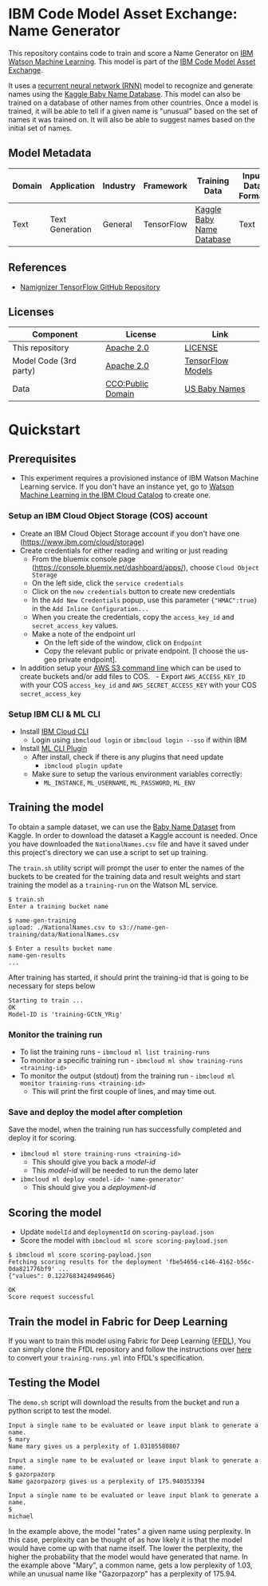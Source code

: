 # IBM Code Model Asset Exchange: Name Generator

This repository contains code to train and score a Name Generator on [IBM Watson Machine Learning](https://www.ibm.com/cloud/machine-learning). This model is part of the [IBM Code Model Asset Exchange](https://developer.ibm.com/code/exchanges/models/).

It uses a [recurrent neural network (RNN)](https://www.tensorflow.org/versions/r0.8/tutorials/recurrent/index.html#recurrent-neural-networks) model to recognize and generate names using the [Kaggle Baby Name Database](https://www.kaggle.com/kaggle/us-baby-names). This model can also be trained on a database of other names from other countries. Once a model is trained, it will be able to tell if a given name is "unusual" based on the set of names it was trained on. It will also be able to suggest names based on the initial set of names.

## Model Metadata
| Domain | Application | Industry  | Framework | Training Data | Input Data Format |
| ------------- | --------  | -------- | --------- | --------- | -------------- |
| Text | Text Generation | General | TensorFlow | [Kaggle Baby Name Database](https://www.kaggle.com/kaggle/us-baby-names) | Text |

## References
* [Namignizer TensorFlow GitHub Repository](https://github.com/tensorflow/models/tree/master/research/namignizer)

## Licenses

| Component | License | Link  |
| ------------- | --------  | -------- |
| This repository | [Apache 2.0](https://www.apache.org/licenses/LICENSE-2.0) | [LICENSE](LICENSE) |
| Model Code (3rd party) | [Apache 2.0](https://www.apache.org/licenses/LICENSE-2.0) | [TensorFlow Models](https://github.com/tensorflow/models/blob/master/LICENSE)|
|Data|[CCO:Public Domain](https://creativecommons.org/publicdomain/zero/1.0/)|[US Baby Names](https://www.kaggle.com/kaggle/us-baby-names)|

# Quickstart

## Prerequisites

* This experiment requires a provisioned instance of IBM Watson Machine Learning service. If you don't have an instance yet, go to [Watson Machine Learning in the IBM Cloud Catalog](https://console.bluemix.net/catalog/services/machine-learning) to create one.

### Setup an IBM Cloud Object Storage (COS) account
- Create an IBM Cloud Object Storage account if you don't have one (https://www.ibm.com/cloud/storage)
- Create credentials for either reading and writing or just reading
	- From the bluemix console page (https://console.bluemix.net/dashboard/apps/), choose `Cloud Object Storage`
	- On the left side, click the `service credentials`
	- Click on the `new credentials` button to create new credentials
	- In the `Add New Credentials` popup, use this parameter `{"HMAC":true}` in the `Add Inline Configuration...`
	- When you create the credentials, copy the `access_key_id` and `secret_access_key` values.
	- Make a note of the endpoint url
		- On the left side of the window, click on `Endpoint`
		- Copy the relevant public or private endpoint. [I choose the us-geo private endpoint].
- In addition setup your [AWS S3 command line](https://aws.amazon.com/cli/) which can be used to create buckets and/or add files to COS.
   - Export `AWS_ACCESS_KEY_ID` with your COS `access_key_id` and `AWS_SECRET_ACCESS_KEY` with your COS `secret_access_key`

### Setup IBM CLI & ML CLI

- Install [IBM Cloud CLI](https://console.bluemix.net/docs/cli/reference/bluemix_cli/get_started.html#getting-started)
  - Login using `ibmcloud login` or `ibmcloud login --sso` if within IBM
- Install [ML CLI Plugin](https://dataplatform.ibm.com/docs/content/analyze-data/ml_dlaas_environment.html)
  - After install, check if there is any plugins that need update
    - `ibmcloud plugin update`
  - Make sure to setup the various environment variables correctly:
    - `ML_INSTANCE`, `ML_USERNAME`, `ML_PASSWORD`, `ML_ENV`

## Training the model

To obtain a sample dataset, we can use the [Baby Name Dataset](https://www.kaggle.com/kaggle/us-baby-names) from Kaggle. In order to download the dataset a Kaggle account is needed. Once you have downloaded the `NationalNames.csv` file and have it saved under this project's directory we can use a script to set up training.

The `train.sh` utility script will prompt the user to enter the names of the buckets to be created for the training data and result weights and start training the model as a `training-run` on the Watson ML service.

```
$ train.sh
Enter a training bucket name

$ name-gen-training
upload: ./NationalNames.csv to s3://name-gen-training/data/NationalNames.csv

$ Enter a results bucket name
name-gen-results
...
```

After training has started, it should print the training-id that is going to be necessary for steps below

```
Starting to train ...
OK
Model-ID is 'training-GCtN_YRig'
```

### Monitor the  training run

- To list the training runs - `ibmcloud ml list training-runs`
- To monitor a specific training run - `ibmcloud ml show training-runs <training-id>`
- To monitor the output (stdout) from the training run - `ibmcloud ml monitor training-runs <training-id>`
	- This will print the first couple of lines, and may time out.


### Save and deploy the model after completion

Save the model, when the training run has successfully completed and deploy it for scoring.
- `ibmcloud ml store training-runs <training-id>`
	- This should give you back a *model-id*
	- This *model-id* will be needed to run the demo later
- `ibmcloud ml deploy <model-id> 'name-generator'`
	- This should give you a *deployment-id*

## Scoring the model

- Update `modelId` and `deploymentId` on `scoring-payload.json`
- Score the model with `ibmcloud ml score scoring-payload.json`

```
$ ibmcloud ml score scoring-payload.json
Fetching scoring results for the deployment 'fbe54656-c146-4162-b56c-0da821776bf9' ...
{"values": 0.1227683424949646}

OK
Score request successful
```

## Train the model in Fabric for Deep Learning

If you want to train this model using Fabric for Deep Learning ([FFDL](https://github.com/IBM/FfDL)), You can simply clone the FfDL repository and follow the instructions over [here](https://github.com/IBM/FfDL/blob/master/etc/converter/ffdl-wml.md) to convert your `training-runs.yml` into FfDL's specification.


## Testing the Model

The `demo.sh` script will download the results from the bucket and run a python script to test the model.

```
Input a single name to be evaluated or leave input blank to generate a name.
$ mary
Name mary gives us a perplexity of 1.03105580807

Input a single name to be evaluated or leave input blank to generate a name.
$ gazorpazorp
Name gazorpazorp gives us a perplexity of 175.940353394

Input a single name to be evaluated or leave input blank to generate a name.
$
michael
```

In the example above, the model "rates" a given name using perplexity. In this case, perplexity can be thought of as how likely it is that the model would have come up with that name itself. The lower the perplexity, the higher the probability that the model would have generated that name. In the example above "Mary", a common name, gets a low perplexity of 1.03, while an unusual name like "Gazorpazorp" has a perplexity of 175.94.
